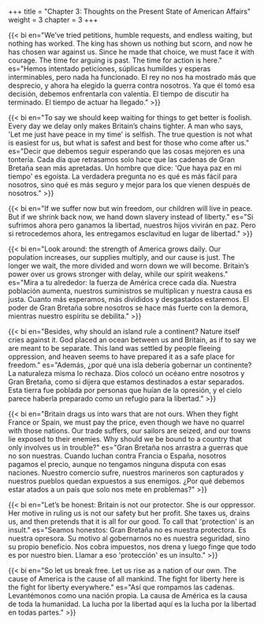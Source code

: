 +++
title = "Chapter 3: Thoughts on the Present State of American Affairs"
weight = 3
chapter = 3
+++

{{< bi en="We’ve tried petitions, humble requests, and endless waiting, but nothing has worked. The king has shown us nothing but scorn, and now he has chosen war against us. Since he made that choice, we must face it with courage. The time for arguing is past. The time for action is here." es="Hemos intentado peticiones, súplicas humildes y esperas interminables, pero nada ha funcionado. El rey no nos ha mostrado más que desprecio, y ahora ha elegido la guerra contra nosotros. Ya que él tomó esa decisión, debemos enfrentarla con valentía. El tiempo de discutir ha terminado. El tiempo de actuar ha llegado." >}}

{{< bi en="To say we should keep waiting for things to get better is foolish. Every day we delay only makes Britain’s chains tighter. A man who says, 'Let me just have peace in my time' is selfish. The true question is not what is easiest for us, but what is safest and best for those who come after us." es="Decir que debemos seguir esperando que las cosas mejoren es una tontería. Cada día que retrasamos solo hace que las cadenas de Gran Bretaña sean más apretadas. Un hombre que dice: 'Que haya paz en mi tiempo' es egoísta. La verdadera pregunta no es qué es más fácil para nosotros, sino qué es más seguro y mejor para los que vienen después de nosotros." >}}

{{< bi en="If we suffer now but win freedom, our children will live in peace. But if we shrink back now, we hand down slavery instead of liberty." es="Si sufrimos ahora pero ganamos la libertad, nuestros hijos vivirán en paz. Pero si retrocedemos ahora, les entregamos esclavitud en lugar de libertad." >}}

{{< bi en="Look around: the strength of America grows daily. Our population increases, our supplies multiply, and our cause is just. The longer we wait, the more divided and worn down we will become. Britain’s power over us grows stronger with delay, while our spirit weakens." es="Mira a tu alrededor: la fuerza de América crece cada día. Nuestra población aumenta, nuestros suministros se multiplican y nuestra causa es justa. Cuanto más esperamos, más divididos y desgastados estaremos. El poder de Gran Bretaña sobre nosotros se hace más fuerte con la demora, mientras nuestro espíritu se debilita." >}}

{{< bi en="Besides, why should an island rule a continent? Nature itself cries against it. God placed an ocean between us and Britain, as if to say we are meant to be separate. This land was settled by people fleeing oppression, and heaven seems to have prepared it as a safe place for freedom." es="Además, ¿por qué una isla debería gobernar un continente? La naturaleza misma lo rechaza. Dios colocó un océano entre nosotros y Gran Bretaña, como si dijera que estamos destinados a estar separados. Esta tierra fue poblada por personas que huían de la opresión, y el cielo parece haberla preparado como un refugio para la libertad." >}}

{{< bi en="Britain drags us into wars that are not ours. When they fight France or Spain, we must pay the price, even though we have no quarrel with those nations. Our trade suffers, our sailors are seized, and our towns lie exposed to their enemies. Why should we be bound to a country that only involves us in trouble?" es="Gran Bretaña nos arrastra a guerras que no son nuestras. Cuando luchan contra Francia o España, nosotros pagamos el precio, aunque no tengamos ninguna disputa con esas naciones. Nuestro comercio sufre, nuestros marineros son capturados y nuestros pueblos quedan expuestos a sus enemigos. ¿Por qué debemos estar atados a un país que solo nos mete en problemas?" >}}

{{< bi en="Let’s be honest: Britain is not our protector. She is our oppressor. Her motive in ruling us is not our safety but her profit. She taxes us, drains us, and then pretends that it is all for our good. To call that 'protection' is an insult." es="Seamos honestos: Gran Bretaña no es nuestra protectora. Es nuestra opresora. Su motivo al gobernarnos no es nuestra seguridad, sino su propio beneficio. Nos cobra impuestos, nos drena y luego finge que todo es por nuestro bien. Llamar a eso 'protección' es un insulto." >}}

{{< bi en="So let us break free. Let us rise as a nation of our own. The cause of America is the cause of all mankind. The fight for liberty here is the fight for liberty everywhere." es="Así que rompamos las cadenas. Levantémonos como una nación propia. La causa de América es la causa de toda la humanidad. La lucha por la libertad aquí es la lucha por la libertad en todas partes." >}}
